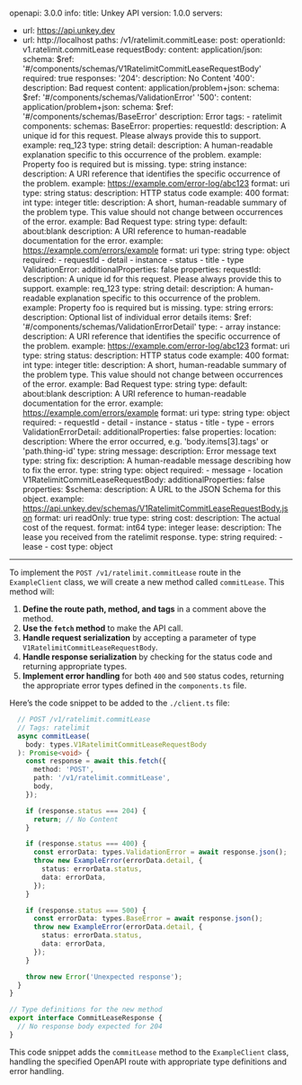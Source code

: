 openapi: 3.0.0
info:
  title: Unkey API
  version: 1.0.0
servers:
  - url: https://api.unkey.dev
  - url: http://localhost
paths:
  /v1/ratelimit.commitLease:
    post:
      operationId: v1.ratelimit.commitLease
      requestBody:
        content:
          application/json:
            schema:
              $ref: '#/components/schemas/V1RatelimitCommitLeaseRequestBody'
        required: true
      responses:
        '204':
          description: No Content
        '400':
          description: Bad request
          content:
            application/problem+json:
              schema:
                $ref: '#/components/schemas/ValidationError'
        '500':
          content:
            application/problem+json:
              schema:
                $ref: '#/components/schemas/BaseError'
          description: Error
      tags:
        - ratelimit
components:
  schemas:
    BaseError:
      properties:
        requestId:
          description: A unique id for this request. Please always provide this to support.
          example: req_123
          type: string
        detail:
          description: A human-readable explanation specific to this occurrence of the problem.
          example: Property foo is required but is missing.
          type: string
        instance:
          description: A URI reference that identifies the specific occurrence of the problem.
          example: https://example.com/error-log/abc123
          format: uri
          type: string
        status:
          description: HTTP status code
          example: 400
          format: int
          type: integer
        title:
          description: A short, human-readable summary of the problem type. This value should not change between occurrences of the error.
          example: Bad Request
          type: string
        type:
          default: about:blank
          description: A URI reference to human-readable documentation for the error.
          example: https://example.com/errors/example
          format: uri
          type: string
      type: object
      required:
        - requestId
        - detail
        - instance
        - status
        - title
        - type
    ValidationError:
      additionalProperties: false
      properties:
        requestId:
          description: A unique id for this request. Please always provide this to support.
          example: req_123
          type: string
        detail:
          description: A human-readable explanation specific to this occurrence of the problem.
          example: Property foo is required but is missing.
          type: string
        errors:
          description: Optional list of individual error details
          items:
            $ref: '#/components/schemas/ValidationErrorDetail'
          type:
            - array
        instance:
          description: A URI reference that identifies the specific occurrence of the problem.
          example: https://example.com/error-log/abc123
          format: uri
          type: string
        status:
          description: HTTP status code
          example: 400
          format: int
          type: integer
        title:
          description: A short, human-readable summary of the problem type. This value should not change between occurrences of the error.
          example: Bad Request
          type: string
        type:
          default: about:blank
          description: A URI reference to human-readable documentation for the error.
          example: https://example.com/errors/example
          format: uri
          type: string
      type: object
      required:
        - requestId
        - detail
        - instance
        - status
        - title
        - type
        - errors
    ValidationErrorDetail:
      additionalProperties: false
      properties:
        location:
          description: Where the error occurred, e.g. 'body.items[3].tags' or 'path.thing-id'
          type: string
        message:
          description: Error message text
          type: string
        fix:
          description: A human-readable message describing how to fix the error.
          type: string
      type: object
      required:
        - message
        - location
    V1RatelimitCommitLeaseRequestBody:
      additionalProperties: false
      properties:
        $schema:
          description: A URL to the JSON Schema for this object.
          example: https://api.unkey.dev/schemas/V1RatelimitCommitLeaseRequestBody.json
          format: uri
          readOnly: true
          type: string
        cost:
          description: The actual cost of the request.
          format: int64
          type: integer
        lease:
          description: The lease you received from the ratelimit response.
          type: string
      required:
        - lease
        - cost
      type: object

---
To implement the `POST /v1/ratelimit.commitLease` route in the `ExampleClient` class, we will create a new method called `commitLease`. This method will:

1. **Define the route path, method, and tags** in a comment above the method.
2. **Use the `fetch` method** to make the API call.
3. **Handle request serialization** by accepting a parameter of type `V1RatelimitCommitLeaseRequestBody`.
4. **Handle response serialization** by checking for the status code and returning appropriate types.
5. **Implement error handling** for both `400` and `500` status codes, returning the appropriate error types defined in the `components.ts` file.

Here’s the code snippet to be added to the `./client.ts` file:

```typescript:client.ts
  // POST /v1/ratelimit.commitLease
  // Tags: ratelimit
  async commitLease(
    body: types.V1RatelimitCommitLeaseRequestBody
  ): Promise<void> {
    const response = await this.fetch({
      method: 'POST',
      path: '/v1/ratelimit.commitLease',
      body,
    });

    if (response.status === 204) {
      return; // No Content
    }

    if (response.status === 400) {
      const errorData: types.ValidationError = await response.json();
      throw new ExampleError(errorData.detail, {
        status: errorData.status,
        data: errorData,
      });
    }

    if (response.status === 500) {
      const errorData: types.BaseError = await response.json();
      throw new ExampleError(errorData.detail, {
        status: errorData.status,
        data: errorData,
      });
    }

    throw new Error('Unexpected response');
  }
}

// Type definitions for the new method
export interface CommitLeaseResponse {
  // No response body expected for 204
}
```

This code snippet adds the `commitLease` method to the `ExampleClient` class, handling the specified OpenAPI route with appropriate type definitions and error handling.
